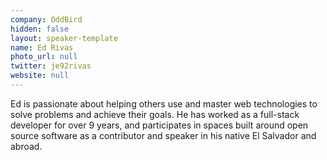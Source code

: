 ```yaml
---
company: OddBird
hidden: false
layout: speaker-template
name: Ed Rivas
photo_url: null
twitter: je92rivas
website: null
---
```


Ed is passionate about helping others use and master web technologies to solve problems and achieve their goals. He has worked as a full-stack developer for over 9 years, and participates in spaces built around open source software as a contributor and speaker in his native El Salvador and abroad.
